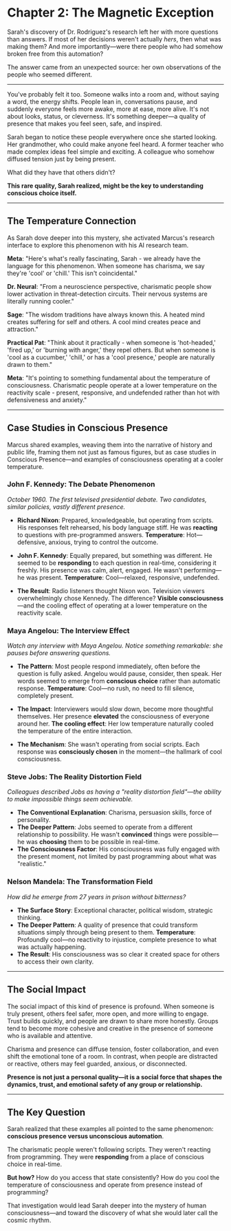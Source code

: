 # Chapter 2: The Magnetic Exception

Sarah's discovery of Dr. Rodriguez's research left her with more questions than answers. If most of her decisions weren't actually *hers*, then what was making them? And more importantly—were there people who had somehow broken free from this automation?

The answer came from an unexpected source: her own observations of the people who seemed different.

---

You've probably felt it too. Someone walks into a room and, without saying a word, the energy shifts. People lean in, conversations pause, and suddenly everyone feels more awake, more at ease, more alive. It's not about looks, status, or cleverness. It's something deeper—a quality of presence that makes you feel seen, safe, and inspired.

Sarah began to notice these people everywhere once she started looking. Her grandmother, who could make anyone feel heard. A former teacher who made complex ideas feel simple and exciting. A colleague who somehow diffused tension just by being present.

What did they have that others didn't?

**This rare quality, Sarah realized, might be the key to understanding conscious choice itself.**

---

## The Temperature Connection

As Sarah dove deeper into this mystery, she activated Marcus's research interface to explore this phenomenon with his AI research team.

**Meta**: "Here's what's really fascinating, Sarah - we already have the language for this phenomenon. When someone has charisma, we say they're 'cool' or 'chill.' This isn't coincidental."

**Dr. Neural**: "From a neuroscience perspective, charismatic people show lower activation in threat-detection circuits. Their nervous systems are literally running cooler."

**Sage**: "The wisdom traditions have always known this. A heated mind creates suffering for self and others. A cool mind creates peace and attraction."

**Practical Pat**: "Think about it practically - when someone is 'hot-headed,' 'fired up,' or 'burning with anger,' they repel others. But when someone is 'cool as a cucumber,' 'chill,' or has a 'cool presence,' people are naturally drawn to them."

**Meta**: "It's pointing to something fundamental about the temperature of consciousness. Charismatic people operate at a lower temperature on the reactivity scale - present, responsive, and undefended rather than hot with defensiveness and anxiety."

---

## Case Studies in Conscious Presence

Marcus shared examples, weaving them into the narrative of history and public life, framing them not just as famous figures, but as case studies in Conscious Presence—and examples of consciousness operating at a cooler temperature.

### John F. Kennedy: The Debate Phenomenon

*October 1960. The first televised presidential debate. Two candidates, similar policies, vastly different presence.*

- **Richard Nixon**: Prepared, knowledgeable, but operating from scripts. His responses felt rehearsed, his body language stiff. He was **reacting** to questions with pre-programmed answers. **Temperature**: Hot—defensive, anxious, trying to control the outcome.

- **John F. Kennedy**: Equally prepared, but something was different. He seemed to be **responding** to each question in real-time, considering it freshly. His presence was calm, alert, engaged. He wasn't performing—he was present. **Temperature**: Cool—relaxed, responsive, undefended.

- **The Result**: Radio listeners thought Nixon won. Television viewers overwhelmingly chose Kennedy. The difference? **Visible consciousness**—and the cooling effect of operating at a lower temperature on the reactivity scale.

### Maya Angelou: The Interview Effect

*Watch any interview with Maya Angelou. Notice something remarkable: she pauses before answering questions.*

- **The Pattern**: Most people respond immediately, often before the question is fully asked. Angelou would pause, consider, then speak. Her words seemed to emerge from **conscious choice** rather than automatic response. **Temperature**: Cool—no rush, no need to fill silence, completely present.

- **The Impact**: Interviewers would slow down, become more thoughtful themselves. Her presence **elevated** the consciousness of everyone around her. **The cooling effect**: Her low temperature naturally cooled the temperature of the entire interaction.

- **The Mechanism**: She wasn't operating from social scripts. Each response was **consciously chosen** in the moment—the hallmark of cool consciousness.

### Steve Jobs: The Reality Distortion Field

*Colleagues described Jobs as having a "reality distortion field"—the ability to make impossible things seem achievable.*

- **The Conventional Explanation**: Charisma, persuasion skills, force of personality.
- **The Deeper Pattern**: Jobs seemed to operate from a different relationship to possibility. He wasn't **convinced** things were possible—he was **choosing** them to be possible in real-time.
- **The Consciousness Factor**: His consciousness was fully engaged with the present moment, not limited by past programming about what was "realistic."

### Nelson Mandela: The Transformation Field

*How did he emerge from 27 years in prison without bitterness?*

- **The Surface Story**: Exceptional character, political wisdom, strategic thinking.
- **The Deeper Pattern**: A quality of presence that could transform situations simply through being present to them. **Temperature**: Profoundly cool—no reactivity to injustice, complete presence to what was actually happening.
- **The Result**: His consciousness was so clear it created space for others to access their own clarity.

---

## The Social Impact

The social impact of this kind of presence is profound. When someone is truly present, others feel safer, more open, and more willing to engage. Trust builds quickly, and people are drawn to share more honestly. Groups tend to become more cohesive and creative in the presence of someone who is available and attentive. 

Charisma and presence can diffuse tension, foster collaboration, and even shift the emotional tone of a room. In contrast, when people are distracted or reactive, others may feel guarded, anxious, or disconnected. 

**Presence is not just a personal quality—it is a social force that shapes the dynamics, trust, and emotional safety of any group or relationship.**

---

## The Key Question

Sarah realized that these examples all pointed to the same phenomenon: **conscious presence versus unconscious automation**. 

The charismatic people weren't following scripts. They weren't reacting from programming. They were **responding** from a place of conscious choice in real-time.

**But how?** How do you access that state consistently? How do you cool the temperature of consciousness and operate from presence instead of programming?

That investigation would lead Sarah deeper into the mystery of human consciousness—and toward the discovery of what she would later call the cosmic rhythm.
